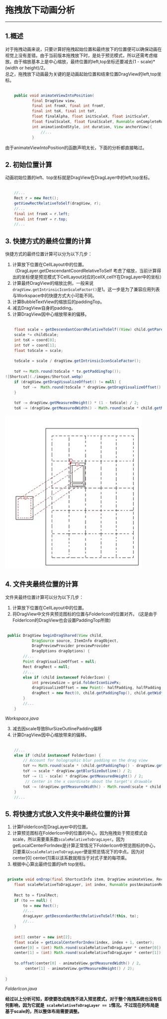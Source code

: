 # 拖拽放下动画分析
---
## 1.概述
对于拖拽动画来说，只要计算好拖拽起始位置和最终放下的位置便可以确保动画在视觉上没有差错。由于当前版本拖拽放下时，是处于预览模式，所以还需考虑缩放。由于缩放基本上是中心缩放，最终位置的left,top坐标还要减去(1 - scale)*(width or height)/2。  
总之，拖拽放下动画最为关键的是动画起始位置和结束位置DragView的left,top坐标。
```java {.line-numbers}

    public void animateViewIntoPosition(
            final DragView view,
            final int fromX, final int fromY,
            final int toX, final int toY,
            float finalAlpha, float initScaleX, float initScaleY,
            float finalScaleX, float finalScaleY, Runnable onCompleteRunnable,
            int animationEndStyle, int duration, View anchorView){
                //...
            }

```
由于animateViewIntoPosition的函数声明太长，下面的分析都直接略过。

## 2. 初始位置计算
动画初始位置的left、top坐标就是DragView在DragLayer中的left,top坐标。
```java {.line-numbers}

    //...
    Rect r = new Rect();
    getViewRectRelativeToSelf(dragView, r);
    //...
    final int fromX = r.left;
    final int fromY = r.top;
    //...

```

## 3. 快捷方式的最终位置的计算
快捷方式的最终位置计算可以分为以下几步：  
1. 计算放下位置在CellLayout中的位置。（DragLayer.getDescendantCoordRelativeToSelf 考虑了缩放，当前计算得出的坐标便是预览模式下CellLayout对应的cellX,cellY在DragLayer中的坐标）
2. 计算最终DragView的缩放比例，一般来说``` dragView.getIntrinsicIconScaleFactor()```是1。这一步是为了兼容应用列表与Workspace中的快捷方式大小可能不同。
3. 计算BubbleTextView的缩放后的paddingTop。
4. 减去DragView自身的padding。
5. 计算DragView因中心缩放带来的偏移。  
 
```java {.line-numbers}

    float scale = getDescendantCoordRelativeToSelf((View) child.getParent(), coord);
    scale *= childScale;
    int toX = coord[0];
    int toY = coord[1];
    float toScale = scale;

    toScale = scale / dragView.getIntrinsicIconScaleFactor();

    toY += Math.round(toScale * tv.getPaddingTop());
![Shortcut](./images/Shortcut.webp)
    if (dragView.getDragVisualizeOffset() != null) {
        toY -=  Math.round(toScale * dragView.getDragVisualizeOffset().y);
    }

    toY -= dragView.getMeasuredHeight() * (1 - toScale) / 2;
    toX -= (dragView.getMeasuredWidth() - Math.round(scale * child.getMeasuredWidth())) / 2;

```  
![Shortcut](./images/Shortcut.webp)  

## 4. 文件夹最终位置的计算
文件夹最终位置计算可以分为以下几步：
1. 计算放下位置在CellLayout中的位置。
2. 将DragView中文件夹预览图标的位置与FolderIcon的位置对齐。
(这是由于FolderIcon的DragView也会设置PaddingTop所致)
```java {.line-numbers}

 public DragView beginDragShared(View child,
            DragSource source, ItemInfo dragObject,
            DragPreviewProvider previewProvider
            DragOptions dragOptions) {
        //...
        Point dragVisualizeOffset = null;
        Rect dragRect = null;
        //...
        else if (child instanceof FolderIcon) {
            int previewSize = grid.folderIconSizePx;
            dragVisualizeOffset = new Point(- halfPadding, halfPadding - child.getPaddingTop());
            dragRect = new Rect(0, child.getPaddingTop(), child.getWidth(), previewSize);
        }
        //... 
    }

```
_Workspace.java_

3. 减去因scale导致BlurSizeOutlinePadding偏移
4. 计算DragView因中心缩放带来的偏移。  

```java {.line-numbers}

    //...
    else if (child instanceof FolderIcon) {
        // Account for holographic blur padding on the drag view
        toY += Math.round(scale * (child.getPaddingTop() - dragView.getDragRegionTop()));
        toY -= scale * dragView.getBlurSizeOutline() / 2;
        toY -= (1 - scale) * dragView.getMeasuredHeight() / 2;
         // Center in the x coordinate about the target's drawable
        toX -= (dragView.getMeasuredWidth() - Math.round(scale * child.getMeasuredWidth())) / 2;
    }
    //...

```

## 5. 将快捷方式放入文件夹中最终位置的计算
1. 计算FolderIcon在DragLayer中的位置。
2. 计算预览图标在FolderIcon中的位置的中心。因为拖拽处于预览模式会scale，所以需要乘系数``` scaleRelativeToDragLayer ```。因为getLocalCenterForIndex是计算正常情况下FolderIcon中预览图标的中心，只要乘以``` scaleRelativeToDragLayer ```便是预览情况下的中点。因为对 center[0] center[1]乘以该系数就相当于对式子里的每项乘。
3. 根据中心算出最终位置的left top坐标。  
```java {.line-numbers}

 private void onDrop(final ShortcutInfo item, DragView animateView, Rect finalRect,
    float scaleRelativeToDragLayer, int index, Runnable postAnimationRunnable){

    Rect to = finalRect;
    if (to == null) {
        to = new Rect();
        //...
        dragLayer.getDescendantRectRelativeToSelf(this, to);
        //...
    }

    int[] center = new int[2];
    float scale = getLocalCenterForIndex(index, index + 1, center);
    center[0] = (int) Math.round(scaleRelativeToDragLayer * center[0]);
    center[1] = (int) Math.round(scaleRelativeToDragLayer * center[1]);

    to.offset(center[0] - animateView.getMeasuredWidth() / 2,
         center[1] - animateView.getMeasuredHeight() / 2);    

}

```
_FolderIcon.java_

**经过以上分析可知，即使要改成拖拽不进入预览模式，对于整个拖拽系统也没有任何影响，因为它就是``` scaleRelativeToDragLayer == 1```情况。不过现在的布局是基于scale的，所以整体布局需要调整。**






